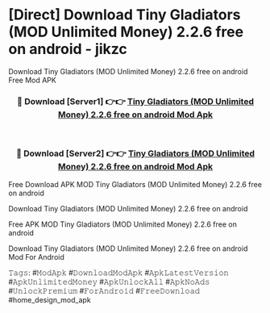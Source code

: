 # [Direct] Download Tiny Gladiators (MOD Unlimited Money) 2.2.6 free on android - jikzc
Download Tiny Gladiators (MOD Unlimited Money) 2.2.6 free on android Free Mod APK

<div align="center">
<h3>🔴 Download [Server1] 👉👉 <a href="https://apk-comot.site?title=Tiny_Gladiators_(MOD_Unlimited_Money)_2.2.6_free_on_android">Tiny Gladiators (MOD Unlimited Money) 2.2.6 free on android Mod Apk</a></h3><br>

<h3>🔴 Download [Server2] 👉👉 <a href="https://apk-comot.site?title=Tiny_Gladiators_(MOD_Unlimited_Money)_2.2.6_free_on_android">Tiny Gladiators (MOD Unlimited Money) 2.2.6 free on android Mod Apk</a></h3>
</div>


Free Download APK MOD Tiny Gladiators (MOD Unlimited Money) 2.2.6 free on android

Download Tiny Gladiators (MOD Unlimited Money) 2.2.6 free on android 

Free APK MOD Tiny Gladiators (MOD Unlimited Money) 2.2.6 free on android 

Download Tiny Gladiators (MOD Unlimited Money) 2.2.6 free on android Mod For Android

𝚃𝚊𝚐𝚜: #𝙼𝚘𝚍𝙰𝚙𝚔 #𝙳𝚘𝚠𝚗𝚕𝚘𝚊𝚍𝙼𝚘𝚍𝙰𝚙𝚔 #𝙰𝚙𝚔𝙻𝚊𝚝𝚎𝚜𝚝𝚅𝚎𝚛𝚜𝚒𝚘𝚗 #𝙰𝚙𝚔𝚄𝚗𝚕𝚒𝚖𝚒𝚝𝚎𝚍𝙼𝚘𝚗𝚎𝚢 #𝙰𝚙𝚔𝚄𝚗𝚕𝚘𝚌𝚔𝙰𝚕𝚕 #𝙰𝚙𝚔𝙽𝚘𝙰𝚍𝚜 #𝚄𝚗𝚕𝚘𝚌𝚔𝙿𝚛𝚎𝚖𝚒𝚞𝚖 #𝙵𝚘𝚛𝙰𝚗𝚍𝚛𝚘𝚒𝚍 #𝙵𝚛𝚎𝚎𝙳𝚘𝚠𝚗𝚕𝚘𝚊𝚍 #home_design_mod_apk